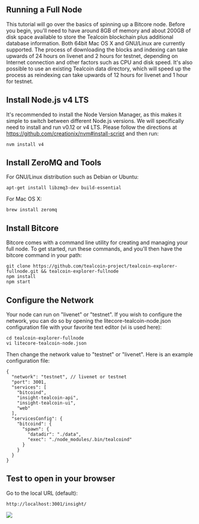 ## Running a Full Node
This tutorial will go over the basics of spinning up a Bitcore node. Before you begin, you'll need to have around 8GB of memory and about 200GB of disk space available to store the Tealcoin blockchain plus additional database information. Both 64bit Mac OS X and GNU/Linux are currently supported. The process of downloading the blocks and indexing can take upwards of 24 hours on livenet and 2 hours for testnet, depending on Internet connection and other factors such as CPU and disk speed. It's also possible to use an existing Tealcoin data directory, which will speed up the process as reindexing can take upwards of 12 hours for livenet and 1 hour for testnet.

## Install Node.js v4 LTS

It's recommended to install the Node Version Manager, as this makes it simple to switch between different Node.js versions. We will specifically need to install and run v0.12 or v4 LTS. Please follow the directions at https://github.com/creationix/nvm#install-script and then run:

```
nvm install v4
```

## Install ZeroMQ and Tools

For GNU/Linux distribution such as Debian or Ubuntu:

```
apt-get install libzmq3-dev build-essential
```

For Mac OS X:

```
brew install zeromq
```

## Install Bitcore

Bitcore comes with a command line utility for creating and managing your full node. To get started, run these commands, and you'll then have the bitcore command in your path:

```
git clone https://github.com/tealcoin-project/tealcoin-explorer-fullnode.git && tealcoin-explorer-fullnode
npm install
npm start
```

## Configure the Network

Your node can run on "livenet" or "testnet". If you wish to configure the network, you can do so by opening the  litecore-tealcoin-node.json configuration file with your favorite text editor (vi is used here):

```
cd tealcoin-explorer-fullnode
vi litecore-tealcoin-node.json
```
Then change the network value to "testnet" or "livenet". Here is an example configuration file:

```
{
  "network": "testnet", // livenet or testnet
  "port": 3001,
  "services": [
    "bitcoind",
    "insight-tealcoin-api",
    "insight-tealcoin-ui",
    "web"
  ],
  "servicesConfig": {
    "bitcoind": {
      "spawn": {
        "datadir": "./data",
        "exec": "./node_modules/.bin/tealcoind"
      }
    }
  }
}
```

## Test to open in your browser

Go to the local URL (default):

```
http://localhost:3001/insight/
```

<img src="https://bitcore.io/images/guides/full-node/insight.d1fa5ecc.png">
